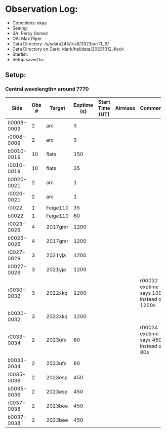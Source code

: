 # Observation Log: 

* Conditions: okay
* Seeing: 
* SA: Percy Gomez
* OA: Max Piper
* Data Directory: /s/sdata245/lris9/2023oct13_B/
* Data Directory on Dark: /dark/hal/data/20231012_Keck
* Starlist: 
* Setup saved to: 

## Setup: 

    
### Central wavelength= around 7770


| Side | Obs #     | Target    | Exptime (s) | Start Time (UT) | Airmass | Comments                                                   |
|------|-----------|-----------|-------------|-----------------|---------|------------------------------------------------------------|
|b0008-0009|2|arc        |3| |||
|r0008-0009|2|arc        |3| |||
|b0010-0019|10|flats        |150| |||
|r0010-0019|10|flats        |35| |||
|b0020-0021|2|arc        |1| |||
|r0020-0021|2|arc        |1| |||
|r0022|1|Feige110        |35| |||
|b0022|1|Feige110        |60| |||
|r0023-0026|4|2017gmr        |1200| |||
|b0023-0026|4|2017gmr        |1200| |||
|r0027-0029|3|2021yja        |1200| |||
|b0027-0029|3|2021yja        |1200| |||
|r0030-0032|3|2022xkq        |1200| ||r00032 exptime says 100s instead of 1200s|
|b0030-0032|3|2022xkq        |1200| |||
|r0033-0034|2|2023ufx        |80| ||r00034 exptime says 450s instead of 80s|
|b0033-0034|2|2023ufx        |80| |||
|r0035-0036|2|2023esp        |450| |||
|b0035-0036|2|2023esp        |450| |||
|r0037-0038|2|2023bee        |450| |||
|b0037-0038|2|2023bee        |450| |||